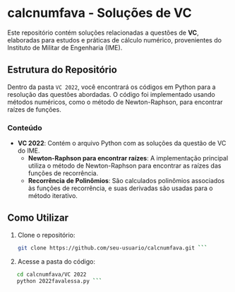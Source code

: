 # calcnumfava - Soluções de VC

Este repositório contém soluções relacionadas a questões de **VC**, elaboradas para estudos e práticas de cálculo numérico, provenientes do Instituto de Militar de Engenharia (IME).

## Estrutura do Repositório

Dentro da pasta `VC 2022`, você encontrará os códigos em Python para a resolução das questões abordadas. O código foi implementado usando métodos numéricos, como o método de Newton-Raphson, para encontrar raízes de funções.

### Conteúdo

- **VC 2022**: Contém o arquivo Python com as soluções da questão de VC do IME.
    - **Newton-Raphson para encontrar raízes**: A implementação principal utiliza o método de Newton-Raphson para encontrar as raízes das funções de recorrência.
    - **Recorrência de Polinômios**: São calculados polinômios associados às funções de recorrência, e suas derivadas são usadas para o método iterativo.

## Como Utilizar

1. Clone o repositório:
   ```bash
   git clone https://github.com/seu-usuario/calcnumfava.git ```
2. Acesse a pasta do código:
 ```bash
    cd calcnumfava/VC 2022
    python 2022favalessa.py ```
